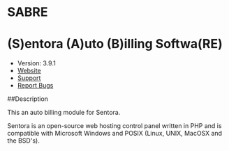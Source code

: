 # SABRE 
# (S)entora (A)uto (B)illing Softwa(RE)

* Version: 3.9.1
* <a href="http:sabre-software.com" target="_blank">Website</a>
* [Support](#)
* [Report Bugs](#)

##Description

This an auto billing module for Sentora.

Sentora is an open-source web hosting control panel written in PHP and is compatible
with Microsoft Windows and POSIX (Linux, UNIX, MacOSX and the BSD's).